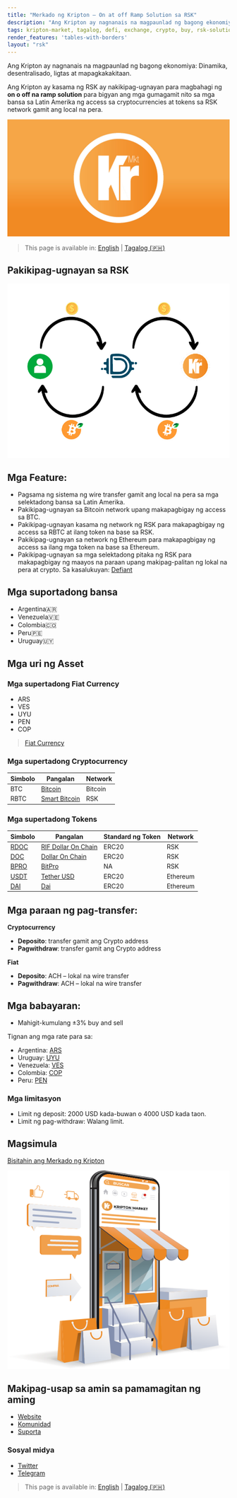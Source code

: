 ```yaml
---
title: "Merkado ng Kripton – On at off Ramp Solution sa RSK"
description: "Ang Kripton ay nagnanais na magpaunlad ng bagong ekonomiya: Dinamika, desentralisado, ligtas at mapagkakakitaan."
tags: kripton-market, tagalog, defi, exchange, crypto, buy, rsk-solutions, rsk, on-ramp, off-ramp
render_features: 'tables-with-borders'
layout: "rsk"
---
```


Ang Kripton ay nagnanais na magpaunlad ng bagong ekonomiya:
Dinamika, desentralisado, ligtas at mapagkakakitaan.

Ang Kripton ay kasama ng RSK ay nakikipag-ugnayan para magbahagi
ng **on o off na ramp solution** para bigyan ang mga gumagamit nito sa mga bansa sa Latin Amerika ng access sa cryptocurrencies at tokens sa RSK network gamit ang local na pera.

![Kripton-banner-image](/assets/img/solutions/kriptonmarket/kripton-banner.jpg)

> This page is available in: [English](/solutions/kriptonmarket/) | [Tagalog (🇵🇭)](/solutions/kriptonmarket/tagalog/)

## Pakikipag-ugnayan sa RSK

![Kripton-RSK-Integration](/assets/img/solutions/kriptonmarket/integration-diagram.jpg)

## Mga Feature:

- Pagsama ng sistema ng wire transfer gamit ang local na pera sa mga selektadong bansa sa Latin Amerika.
- Pakikipag-ugnayan sa Bitcoin network upang makapagbigay ng access sa BTC.
- Pakikipag-ugnayan kasama ng network ng RSK para makapagbigay ng access sa RBTC at ilang token na base sa RSK.
- Pakikipag-ugnayan sa network ng Ethereum para makapagbigay ng access sa ilang mga token na base sa Ethereum.
- Pakikipag-ugnayan sa mga selektadong pitaka ng RSK para makapagbigay ng maayos na paraan upang makipag-palitan ng lokal na pera at crypto. Sa kasalukuyan: [Defiant](/solutions/defiant)

## Mga suportadong bansa

- Argentina🇦🇷
- Venezuela🇻🇪
- Colombia🇨🇴
- Peru🇵🇪
- Uruguay🇺🇾

## Mga uri ng Asset

### Mga supertadong Fiat Currency

- ARS
- VES
- UYU
- PEN
- COP

> [Fiat Currency](https://tl.wikipedia.org/wiki/Salaping_fiat)

### Mga supertadong Cryptocurrency

| Simbolo | Pangalan | Network |
| --- | --- | --- |
| BTC | [Bitcoin](https://bitcoin.org/bitcoin.pdf) | Bitcoin |
| RBTC | [Smart Bitcoin](https://developers.rsk.co/rsk/rbtc/) | RSK |

### Mga supertadong Tokens

| Simbolo | Pangalan | Standard ng Token | Network |
| --- | --- | --- | --- |
| [RDOC](https://explorer.rsk.co/address/0x2d919f19d4892381d58edebeca66d5642cef1a1f) | [RIF Dollar On Chain](https://moneyonchain.com/rif-dollar/) | ERC20 | RSK |
| [DOC](https://explorer.rsk.co/address/0x809c4db849948bfa6cb84501e5a7b5c9da8fc555) | [Dollar On Chain](https://moneyonchain.com/doc-bitcoin-stablecoin/) | ERC20 | RSK |
| [BPRO](https://explorer.rsk.co/address/0x440cd83c160de5c96ddb20246815ea44c7abbca8) | [BitPro](https://moneyonchain.com/bpro-income-for-bitcoin-holders/)| NA | RSK|
| [USDT](https://etherscan.io/token/0xdac17f958d2ee523a2206206994597c13d831ec7) | [Tether USD](https://tether.to/) | ERC20 | Ethereum |
| [DAI](https://etherscan.io/token/0x6b175474e89094c44da98b954eedeac495271d0f) | [Dai](https://makerdao.com/) | ERC20 | Ethereum |

## Mga paraan ng pag-transfer:

**Cryptocurrency**

- **Deposito**: transfer gamit ang Crypto address
- **Pagwithdraw**: transfer gamit ang Crypto address

**Fiat**

- **Deposito**: ACH – lokal na wire transfer
- **Pagwithdraw**: ACH – lokal na wire transfer

## Mga babayaran:

- Mahigit-kumulang ±3% buy and sell

Tignan ang mga rate para sa:

- Argentina: [ARS](https://kriptonmarket.com/cotizacion?currency=ars)
- Uruguay: [UYU](https://kriptonmarket.com/cotizacion?currency=uyu)
- Venezuela: [VES](https://kriptonmarket.com/cotizacion?currency=bs)
- Colombia: [COP](https://kriptonmarket.com/cotizacion?currency=col)
- Peru: [PEN](https://kriptonmarket.com/cotizacion?currency=pen)

### Mga limitasyon
- Limit ng deposit: 2000 USD kada-buwan o 4000 USD kada taon.
- Limit ng pag-withdraw: Walang limit.

## Magsimula

[Bisitahin ang Merkado ng Kripton](https://kriptonmarket.com/)

![Merkado ng Kripton Store](/assets/img/solutions/kriptonmarket/kripto-store-logo.png)

## Makipag-usap sa amin sa pamamagitan ng aming

- [Website](https://kriptonmarket.com/)
- [Komunidad](https://t.me/kriptonmarket)
- [Suporta](mailto:info@kriptonmarket.com)


### Sosyal midya

- [Twitter](https://twitter.com/Kriptonmarket)
- [Telegram](https://t.me/kriptonmarket)

> This page is available in: [English](/solutions/kriptonmarket/) | [Tagalog (🇵🇭)](/solutions/kriptonmarket/tagalog/)
